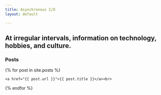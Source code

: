 ```yaml
---
title: Asynchronous I/O
layout: default

---
```

## At irregular intervals, information on technology, hobbies, and culture.

### Posts

 {% for post in site.posts %}  

    <a href="{{ post.url }}">{{ post.title }}</a><br>

{% endfor %} </ul>